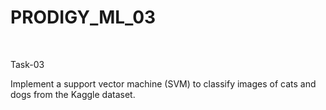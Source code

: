 # PRODIGY_ML_03
<br/>


Task-03

Implement a support vector machine (SVM) to classify images of cats and dogs from the Kaggle dataset.
